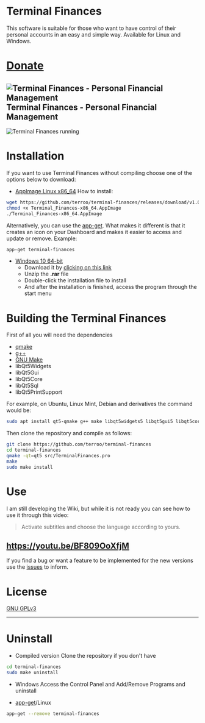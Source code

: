 # Terminal Finances
This software is suitable for those who want to have control of their personal accounts in an easy and simple way. Available for Linux and Windows.

# [Donate](https://cutt.ly/SponsorPayPal)

## ![Terminal Finances - Personal Financial Management](terminal-finances.png) Terminal Finances - Personal Financial Management

![Terminal Finances running](screenshot.png)

# Installation
If you want to use Terminal Finances without compiling choose one of the options below to download:
- [AppImage Linux x86_64](https://github.com/terroo/terminal-finances/releases/download/v1.0.0/Terminal_Finances-x86_64.AppImage)
How to install:
```sh
wget https://github.com/terroo/terminal-finances/releases/download/v1.0.0/Terminal_Finances-x86_64.AppImage
chmod +x Terminal_Finances-x86_64.AppImage
./Terminal_Finances-x86_64.AppImage
```
Alternatively, you can use the [app-get](https://github.com/terroo/app-get). What makes it different is that it creates an icon on your Dashboard and makes it easier to access and update or remove. Example:
```sh
app-get terminal-finances
```

- [Windows 10 64-bit](https://github.com/terroo/terminal-finances/releases/download/v1.0.0/TerminalFinances_installer_Win10_64.rar)
  - Download it by [clicking on this link](https://github.com/terroo/terminal-finances/releases/download/v1.0.0/TerminalFinances_installer_Win10_64.rar)
  - Unzip the **.rar** file
  - Double-click the installation file to install
  - And after the installation is finished, access the program through the start menu

# Building the Terminal Finances
First of all you will need the dependencies
  - [qmake](https://en.wikipedia.org/wiki/Qmake)
  - [g++](https://gcc.gnu.org/)
  - [GNU Make](https://www.gnu.org/software/make/)
  - libQt5Widgets
  - libQt5Gui
  - libQt5Core
  - libQt5Sql
  - libQt5PrintSupport

For example, on Ubuntu, Linux Mint, Debian and derivatives the command would be:
```sh
sudo apt install qt5-qmake g++ make libqt5widgets5 libqt5gui5 libqt5core5a libqt5sql5-mysql libqt5printsupport5 qtbase5-dev qttools5-dev-tools
```

Then clone the repository and compile as follows:
```sh
git clone https://github.com/terroo/terminal-finances
cd terminal-finances
qmake -qt=qt5 src/TerminalFinances.pro
make
sudo make install
```

# Use
I am still developing the Wiki, but while it is not ready you can see how to use it through this video:
> Activate subtitles and choose the language according to yours.

## <https://youtu.be/BF809OoXfjM>

If you find a bug or want a feature to be implemented for the new versions use the [issues](https://github.com/terroo/terminal-finances/issues) to inform.

# License
[GNU GPLv3](LICENSE)

---

# Uninstall
- Compiled version 
Clone the repository if you don't have
```sh
cd terminal-finances
sudo make uninstall
```

- Windows
Access the Control Panel and Add/Remove Programs and uninstall

- [app-get](https://github.com/terroo/app-get)/Linux
```sh
app-get --remove terminal-finances
```

